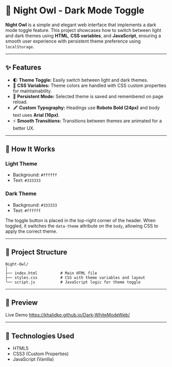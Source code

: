 # 🌙 Night Owl - Dark Mode Toggle

**Night Owl** is a simple and elegant web interface that implements a dark mode toggle feature. This project showcases how to switch between light and dark themes using **HTML**, **CSS variables**, and **JavaScript**, ensuring a smooth user experience with persistent theme preference using `localStorage`.

---

## ✨ Features

- 🌓 **Theme Toggle:** Easily switch between light and dark themes.
- 🎨 **CSS Variables:** Theme colors are handled with CSS custom properties for maintainability.
- 💾 **Persistent Mode:** Selected theme is saved and remembered on page reload.
- 🖋️ **Custom Typography:** Headings use **Roboto Bold (24px)** and body text uses **Arial (16px)**.
- ⚡ **Smooth Transitions:** Transitions between themes are animated for a better UX.

---

## 🔧 How It Works

### Light Theme
- Background: `#ffffff`
- Text: `#333333`

### Dark Theme
- Background: `#333333`
- Text: `#ffffff`

The toggle button is placed in the top-right corner of the header. When toggled, it switches the `data-theme` attribute on the `body`, allowing CSS to apply the correct theme.

---

## 📁 Project Structure

```
Night-Owl/
│
├── index.html          # Main HTML file
├── styles.css          # CSS with theme variables and layout
└── script.js           # JavaScript logic for theme toggle
```

---


## 📸 Preview

Live Demo https://khalidke.github.io/Dark-WhiteModeWeb/

---

## 🧠 Technologies Used

- HTML5
- CSS3 (Custom Properties)
- JavaScript (Vanilla)

